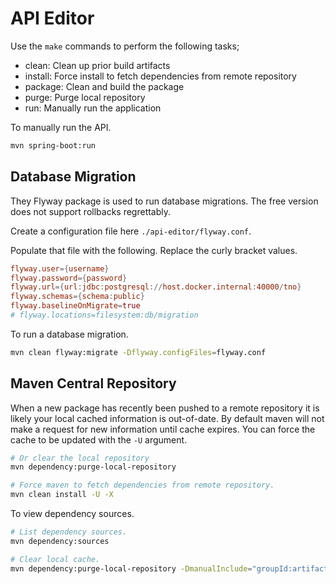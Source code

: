 # API Editor

Use the `make` commands to perform the following tasks;

- clean: Clean up prior build artifacts
- install: Force install to fetch dependencies from remote repository
- package: Clean and build the package
- purge: Purge local repository
- run: Manually run the application

To manually run the API.

```bash
mvn spring-boot:run
```

## Database Migration

They Flyway package is used to run database migrations.
The free version does not support rollbacks regrettably.

Create a configuration file here `./api-editor/flyway.conf`.

Populate that file with the following.
Replace the curly bracket values.

```conf
flyway.user={username}
flyway.password={password}
flyway.url={url:jdbc:postgresql://host.docker.internal:40000/tno}
flyway.schemas={schema:public}
flyway.baselineOnMigrate=true
# flyway.locations=filesystem:db/migration
```

To run a database migration.

```bash
mvn clean flyway:migrate -Dflyway.configFiles=flyway.conf
```

## Maven Central Repository

When a new package has recently been pushed to a remote repository it is likely your local cached information is out-of-date.
By default maven will not make a request for new information until cache expires.
You can force the cache to be updated with the `-U` argument.

```bash
# Or clear the local repository
mvn dependency:purge-local-repository

# Force maven to fetch dependencies from remote repository.
mvn clean install -U -X
```

To view dependency sources.

```bash
# List dependency sources.
mvn dependency:sources

# Clear local cache.
mvn dependency:purge-local-repository -DmanualInclude="groupId:artifactId"
```
